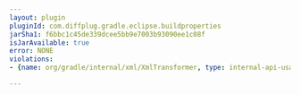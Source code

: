 ```yaml
---
layout: plugin
pluginId: com.diffplug.gradle.eclipse.buildproperties
jarSha1: f6bbc1c45de339dcee5bb9e7003b93090ee1c08f
isJarAvailable: true
error: NONE
violations:
- {name: org/gradle/internal/xml/XmlTransformer, type: internal-api-usage}

---
```

